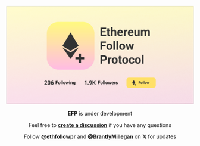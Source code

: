 ![EFP Banner](./public/banner.png)

<div align="center">

**EFP** is under development

Feel free to [**create a discussion**](https://github.com/ethereumfollowprotocol/app/discussions/new/choose) if you have any questions

Follow [**@ethfollowpr**](https://x.com/ethfollowpr) and [**@BrantlyMillegan**](https://x.com/BrantlyMillegan) on **𝕏** for updates

</div>
